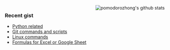 <img align="right" href="#" onclick="return false;" src="https://github-readme-stats.anuraghazra1.vercel.app/api?username=pomodorozhong&show_icons=true&hide_title=true&icon_color=000000" alt="pomodorozhong's github stats" />

### Recent gist
+ [Python related](https://gist.github.com/pomodorozhong/b052474ff55400b32726f417105959fe)
+ [Git commands and scripts](https://gist.github.com/pomodorozhong/48093ec15322f38ef38f6dcd9d6f803d)
+ [Linux commands](https://gist.github.com/pomodorozhong/42fd81a16127f4d5d246e595d5c1ab65)
+ [Formulas for Excel or Google Sheet](https://gist.github.com/pomodorozhong/42801baaded8d2f9f28082edd2d97265)
